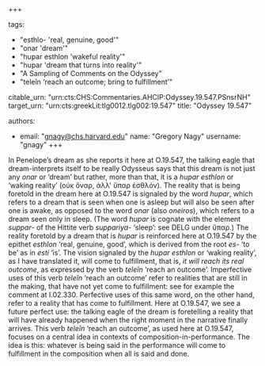 +++

tags:
- "esthlo- &#39;real, genuine, good&#39;"
- "onar &#39;dream&#39;"
- "hupar esthlon &#39;wakeful reality&#39;"
- "hupar &#39;dream that turns into reality&#39;"
- "A Sampling of Comments on the Odyssey"
- "teleîn ‘reach an outcome; bring to fulfillment’"

citable_urn: "urn:cts:CHS:Commentaries.AHCIP:Odyssey.19.547.PSnsrNH"
target_urn: "urn:cts:greekLit:tlg0012.tlg002:19.547"
title: "Odyssey 19.547"

authors:
- email: "gnagy@chs.harvard.edu"
  name: "Gregory Nagy"
  username: "gnagy"
+++

<p>In Penelope’s dream as she reports it here at O.19.547, the talking eagle that dream-interprets itself to be really Odysseus says that this dream is not just any <em>onar</em> or ‘dream’ but rather, more than that, it is a <em>hupar esthlon </em>or ‘waking reality’ (οὐκ ὄναρ, ἀλλ&#x27; ὕπαρ ἐσθλόν). The reality that is being foretold in the dream here at O.19.547 is signaled by the word <em>hupar</em>, which refers to a dream that is seen when one is asleep but will also be seen after one is awake, as opposed to the word <em>onar</em> (also <em>oneiros</em>), which refers to a dream seen only in sleep. (The word <em>hupar</em> is cognate with the element <em>suppar</em>- of the Hittite verb <em>suppariya</em>- ‘sleep’: see DELG under ὕπαρ.) The reality foretold by a dream that is <em>hupar</em> is reinforced here at O.19.547 by the epithet <em>esthlon</em> ‘real, genuine, good’, which is derived from the root <em>es</em>- ‘to be’ as in <em>esti</em> ‘is’. The vision signaled by the <em>hupar esthlon</em> or ‘waking reality’, as I have translated it, will come to fulfillment, that is, <em>it will reach its real outcome</em>, as expressed by the verb <em>teleîn</em> ‘reach an outcome’. Imperfective uses of this verb <em>teleîn</em> ‘reach an outcome’ refer to realities that are still in the making, that have not yet come to fulfillment: see for example the comment at I.02.330. Perfective uses of this same word, on the other hand, refer to a reality that has come to fulfillment. Here at O.19.547, we see a future perfect use: the talking eagle of the dream is foretelling a reality that will have already happened when the right moment in the narrative finally arrives. This verb <em>teleîn</em> ‘reach an outcome’, as used here at O.19.547, focuses on a central idea in contexts of composition-in-performance. The idea is this: whatever is being said in the performance will come to fulfillment in the composition when all is said and done.  </p>